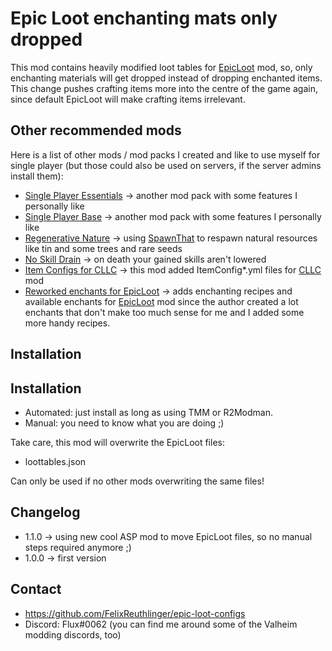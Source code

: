 # Epic Loot enchanting mats only dropped

This mod contains heavily modified loot tables for [EpicLoot](https://valheim.thunderstore.io/package/RandyKnapp/EpicLoot/)
mod, so, only enchanting materials will get dropped instead of dropping enchanted items. This change pushes crafting
items more into the centre of the game again, since default EpicLoot will make crafting items irrelevant.

## Other recommended mods

Here is a list of other mods / mod packs I created and like to use myself for single player (but those could also be
used on servers, if the server admins install them):
* [Single Player Essentials](https://valheim.thunderstore.io/package/FixItFelix/SinglePlayer_Essentials/)
  -> another mod pack with some features I personally like
* [Single Player Base](https://valheim.thunderstore.io/package/FixItFelix/SinglePlayer_Base/)
  -> another mod pack with some features I personally like
* [Regenerative Nature](https://valheim.thunderstore.io/package/FixItFelix/RegenerativeNature/)
  -> using [SpawnThat](https://valheim.thunderstore.io/package/ASharpPen/Spawn_That/) to respawn natural resources
  like tin and some trees and rare seeds
* [No Skill Drain](https://valheim.thunderstore.io/package/FixItFelix/NoSkillDrain/) -> on death your gained
  skills aren't lowered
* [Item Configs for CLLC](https://valheim.thunderstore.io/package/FixItFelix/CreatureLeveLAndLootControl_itemconfig/)
  -> this mod added ItemConfig*.yml files for
  [CLLC](https://valheim.thunderstore.io/package/Smoothbrain/CreatureLevelAndLootControl/) mod
* [Reworked enchants for EpicLoot](https://valheim.thunderstore.io/package/FixItFelix/EpicLoot_reworked_enchants/)
  -> adds enchanting recipes and available enchants for
  [EpicLoot](https://valheim.thunderstore.io/package/RandyKnapp/EpicLoot/) mod since the author created a lot enchants
  that don't make too much sense for me and I added some more handy recipes.

## Installation

## Installation

* Automated: just install as long as using TMM or R2Modman.
* Manual: you need to know what you are doing ;)

Take care, this mod will overwrite the EpicLoot files:
* loottables.json

Can only be used if no other mods overwriting the same files!
 
## Changelog

* 1.1.0 -> using new cool ASP mod to move EpicLoot files, so no manual steps required anymore ;)
* 1.0.0 -> first version

## Contact

* https://github.com/FelixReuthlinger/epic-loot-configs
* Discord: Flux#0062 (you can find me around some of the Valheim modding discords, too)
